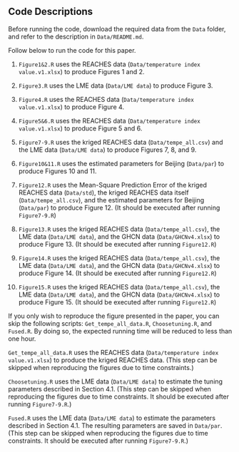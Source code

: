 ## Code Descriptions

Before running the code, download the required data from the `Data` folder, and refer to the description in `Data/README.md`.

Follow below to run the code for this paper. 

1. `Figure1&2.R` uses the REACHES data (`Data/temperature index value.v1.xlsx`) to produce Figures 1 and 2.

2. `Figure3.R` uses the LME data (`Data/LME data`) to produce Figure 3.

3. `Figure4.R` uses the REACHES data (`Data/temperature index value.v1.xlsx`) to produce Figure 4.

4. `Figure5&6.R` uses the REACHES data (`Data/temperature index value.v1.xlsx`) to produce Figure 5 and 6.

5. `Figure7-9.R` uses the kriged REACHES data (`Data/tempe_all.csv`) and the LME data (`Data/LME data`) to produce Figures 7, 8, and 9.

6. `Figure10&11.R` uses the estimated parameters for Beijing (`Data/par`) to produce Figures 10 and 11.

7. `Figure12.R` uses the Mean-Square Prediction Error of the kriged REACHES data (`Data/std`), the kriged REACHES data itself (`Data/tempe_all.csv`), and the estimated parameters for Beijing (`Data/par`) to produce Figure 12. (It should be executed after running `Figure7-9.R`)
   
8. `Figure13.R` uses the kriged REACHES data (`Data/tempe_all.csv`), the LME data (`Data/LME data`), and the GHCN data (`Data/GHCNv4.xlsx`) to produce Figure 13. (It should be executed after running `Figure12.R`)

9. `Figure14.R` uses the kriged REACHES data (`Data/tempe_all.csv`), the LME data (`Data/LME data`), and the GHCN data (`Data/GHCNv4.xlsx`) to produce Figure 14. (It should be executed after running `Figure12.R`)

10. `Figure15.R` uses the kriged REACHES data (`Data/tempe_all.csv`), the LME data (`Data/LME data`), and the GHCN data (`Data/GHCNv4.xlsx`) to produce Figure 15. (It should be executed after running `Figure12.R`)

If you only wish to reproduce the figure presented in the paper, you can skip the following scripts: `Get_tempe_all_data.R`, `Choosetuning.R`, and `Fused.R`. By doing so, the expected running time will be reduced to less than one hour.

`Get_tempe_all_data.R` uses the REACHES data (`Data/temperature index value.v1.xlsx`) to produce the kriged REACHES data.
(This step can be skipped when reproducing the figures due to time constraints.)

`Choosetuning.R` uses the LME data (`Data/LME data`) to estimate the tuning parameters described in Section 4.1. (This step can be skipped when reproducing the figures due to time constraints. It should be executed after running `Figure7-9.R`.)

`Fused.R` uses the LME data (`Data/LME data`) to estimate the parameters described in Section 4.1. The resulting parameters are saved in `Data/par`. (This step can be skipped when reproducing the figures due to time constraints. It should be executed after running `Figure7-9.R`.)
